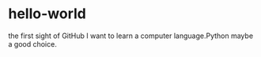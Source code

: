 # hello-world
the first sight of GitHub
I want to learn a computer language.Python maybe a good choice.
